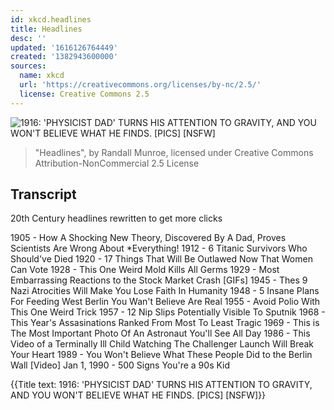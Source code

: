 ```yaml
---
id: xkcd.headlines
title: Headlines
desc: ''
updated: '1616126764449'
created: '1382943600000'
sources:
  name: xkcd
  url: 'https://creativecommons.org/licenses/by-nc/2.5/'
  license: Creative Commons 2.5
---
```

![1916: 'PHYSICIST DAD' TURNS HIS ATTENTION TO GRAVITY, AND YOU WON'T BELIEVE WHAT HE FINDS. [PICS] [NSFW]](https://imgs.xkcd.com/comics/headlines.png)
> "Headlines", by Randall Munroe, licensed under Creative Commons Attribution-NonCommercial 2.5 License

## Transcript
20th Century headlines rewritten to get more clicks

1905 - How A Shocking New Theory, Discovered By A Dad, Proves Scientists Are Wrong About *Everything!
1912 - 6 Titanic Survivors Who Should've Died
1920 - 17 Things That Will Be Outlawed Now That Women Can Vote
1928 - This One Weird Mold Kills All Germs
1929 - Most Embarrassing Reactions to the Stock Market Crash [GIFs]
1945 - Thes 9 Nazi Atrocities Will Make You Lose Faith In Humanity
1948 - 5 Insane Plans For Feeding West Berlin You Wan't Believe Are Real
1955 - Avoid Polio With This One Weird Trick
1957 - 12 Nip Slips Potentially Visible To Sputnik
1968 - This Year's Assasinations Ranked From Most To Least Tragic
1969 - This is The Most Important Photo Of An Astronaut You'll See All Day
1986 - This Video of a Terminally Ill Child Watching The Challenger Launch Will Break Your Heart
1989 - You Won't Believe What These People Did to the Berlin Wall [Video]
Jan 1, 1990 - 500 Signs You're a 90s Kid

{{Title text: 1916: 'PHYSICIST DAD' TURNS HIS ATTENTION TO GRAVITY, AND YOU WON'T BELIEVE WHAT HE FINDS. [PICS] [NSFW]}}
